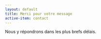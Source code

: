 ```yaml
---
layout: default
title: Merci pour votre message
active-item: contact
---
```

Nous y répondrons dans les plus brefs délais.
